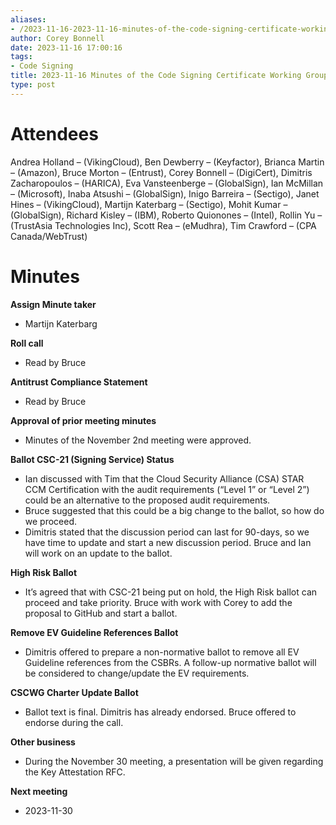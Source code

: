 ```yaml
---
aliases:
- /2023-11-16-2023-11-16-minutes-of-the-code-signing-certificate-working-group/
author: Corey Bonnell
date: 2023-11-16 17:00:16
tags:
- Code Signing
title: 2023-11-16 Minutes of the Code Signing Certificate Working Group
type: post
---
```


# Attendees

Andrea Holland – (VikingCloud), Ben Dewberry – (Keyfactor), Brianca Martin – (Amazon), Bruce Morton – (Entrust), Corey Bonnell – (DigiCert), Dimitris Zacharopoulos – (HARICA), Eva Vansteenberge – (GlobalSign), Ian McMillan – (Microsoft), Inaba Atsushi – (GlobalSign), Inigo Barreira – (Sectigo), Janet Hines – (VikingCloud), Martijn Katerbarg – (Sectigo), Mohit Kumar – (GlobalSign), Richard Kisley – (IBM), Roberto Quionones – (Intel), Rollin Yu – (TrustAsia Technologies Inc), Scott Rea – (eMudhra), Tim Crawford – (CPA Canada/WebTrust)

# Minutes

**Assign Minute taker**

- Martijn Katerbarg

**Roll call**

- Read by Bruce

**Antitrust Compliance Statement**

- Read by Bruce

**Approval of prior meeting minutes**

- Minutes of the November 2nd meeting were approved.

**Ballot CSC-21 (Signing Service) Status**

- Ian discussed with Tim that the Cloud Security Alliance (CSA) STAR CCM Certification with the audit requirements (“Level 1” or “Level 2”) could be an alternative to the proposed audit requirements.
- Bruce suggested that this could be a big change to the ballot, so how do we proceed.
- Dimitris stated that the discussion period can last for 90-days, so we have time to update and start a new discussion period. Bruce and Ian will work on an update to the ballot.

**High Risk Ballot**

- It’s agreed that with CSC-21 being put on hold, the High Risk ballot can proceed and take priority. Bruce with work with Corey to add the proposal to GitHub and start a ballot.

**Remove EV Guideline References Ballot**

- Dimitris offered to prepare a non-normative ballot to remove all EV Guideline references from the CSBRs. A follow-up normative ballot will be considered to change/update the EV requirements.

**CSCWG Charter Update Ballot**

- Ballot text is final. Dimitris has already endorsed. Bruce offered to endorse during the call.

**Other business**

- During the November 30 meeting, a presentation will be given regarding the Key Attestation RFC.

**Next meeting**

- 2023-11-30